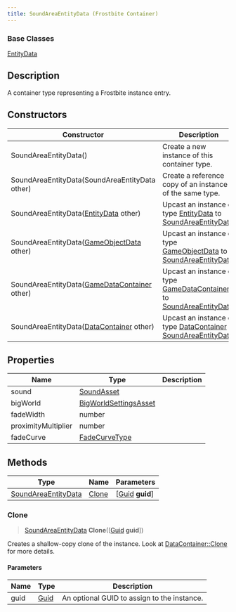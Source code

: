 ```yaml
---
title: SoundAreaEntityData (Frostbite Container)
---
```

### Base Classes

[EntityData](EntityData)

## Description

A container type representing a Frostbite instance entry.

## Constructors

| Constructor                                                                    | Description                                                                                                                   |
| ------------------------------------------------------------------------------ | ----------------------------------------------------------------------------------------------------------------------------- |
| SoundAreaEntityData()                                                          | Create a new instance of this container type.                                                                                 |
| SoundAreaEntityData(SoundAreaEntityData other)                                 | Create a reference copy of an instance of the same type.                                                                      |
| SoundAreaEntityData([EntityData](EntityData) other)                            | Upcast an instance of type [EntityData](EntityData) to [SoundAreaEntityData](SoundAreaEntityData).                            |
| SoundAreaEntityData([GameObjectData](GameObjectData) other)                    | Upcast an instance of type [GameObjectData](GameObjectData) to [SoundAreaEntityData](SoundAreaEntityData).                    |
| SoundAreaEntityData([GameDataContainer](GameDataContainer) other)              | Upcast an instance of type [GameDataContainer](GameDataContainer) to [SoundAreaEntityData](SoundAreaEntityData).              |
| SoundAreaEntityData([DataContainer](/vext/ref/cls/shr/datacontainer) other) | Upcast an instance of type [DataContainer](/vext/ref/cls/shr/datacontainer) to [SoundAreaEntityData](SoundAreaEntityData). |

## Properties

| Name                | Type                                           | Description |
| ------------------- | ---------------------------------------------- | ----------- |
| sound               | [SoundAsset](SoundAsset)                       |             |
| bigWorld            | [BigWorldSettingsAsset](BigWorldSettingsAsset) |             |
| fadeWidth           | number                                         |             |
| proximityMultiplier | number                                         |             |
| fadeCurve           | [FadeCurveType](FadeCurveType)                 |             |

## Methods

| Type                                       | Name            | Parameters                                     |
| ------------------------------------------ | --------------- | ---------------------------------------------- |
| [SoundAreaEntityData](SoundAreaEntityData) | [Clone](#clone) | \[[Guid](/vext/ref/cls/shr/guid) **guid**\] |

### Clone

> [SoundAreaEntityData](SoundAreaEntityData) **Clone**(\[[Guid](/vext/ref/cls/shr/guid) **guid**\])

Creates a shallow-copy clone of the instance. Look at [DataContainer::Clone](/vext/ref/cls/shr/datacontainer#clone) for more details.

#### Parameters

| Name | Type         | Description                                 |
| ---- | ------------ | ------------------------------------------- |
| guid | [Guid](Guid) | An optional GUID to assign to the instance. |
